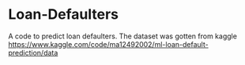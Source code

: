 # Loan-Defaulters
 
A code to predict loan defaulters. The dataset was gotten from kaggle https://www.kaggle.com/code/ma12492002/ml-loan-default-prediction/data
